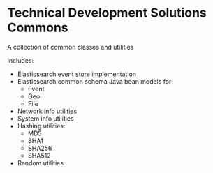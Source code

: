 # Technical Development Solutions Commons

A collection of common classes and utilities

Includes:
   - Elasticsearch event store implementation
   - Elasticsearch common schema Java bean models for: 
        - Event
        - Geo
        - File
   - Network info utilities
   - System info utilities
   - Hashing utilities:
        - MD5
        - SHA1
        - SHA256
        - SHA512
   - Random utilities